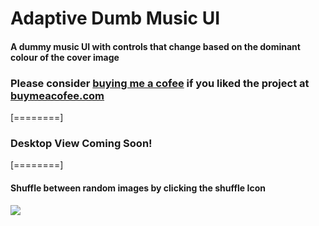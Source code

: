 ﻿# Adaptive Dumb Music UI
#### A dummy music UI with controls that change based on the dominant colour of the cover image

### Please consider [buying me a cofee](http://https://www.buymeacoffee.com/godwinjemegah "buying me a coffee") if you liked the project at [buymeacofee.com](https://www.buymeacoffee.com/godwinjemegah "buymeacoffee.com")

[========]


### Desktop View Coming Soon!


[========]


#### Shuffle between random images by clicking the shuffle Icon

[![](https://i.ibb.co/WcpnZRY/Inked127-0-0-1-5500-index-html-i-Phone-X-LI.jpg)](https://i.ibb.co/WcpnZRY/Inked127-0-0-1-5500-index-html-i-Phone-X-LI.jpg)
